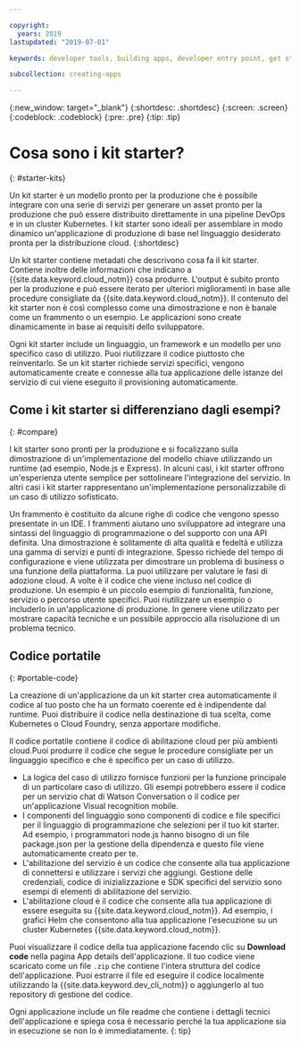 ```yaml
---

copyright:
  years: 2019
lastupdated: "2019-07-01"

keywords: developer tools, building apps, developer entry point, get started coding, starter kit

subcollection: creating-apps

---
```

{:new_window: target="_blank"}
{:shortdesc: .shortdesc}
{:screen: .screen}
{:codeblock: .codeblock}
{:pre: .pre}
{:tip: .tip}

# Cosa sono i kit starter?
{: #starter-kits}

Un kit starter è un modello pronto per la produzione che è possibile integrare con una serie di servizi per generare un asset pronto per la produzione che può essere distribuito direttamente in una pipeline DevOps e in un cluster Kubernetes. I kit starter sono ideali per assemblare in modo dinamico un'applicazione di produzione di base nel linguaggio desiderato pronta per la distribuzione cloud. 
{:shortdesc}

Un kit starter contiene metadati che descrivono cosa fa il kit starter. Contiene inoltre delle informazioni che indicano a {{site.data.keyword.cloud_notm}} cosa produrre. L'output è subito pronto per la produzione e può essere iterato per ulteriori miglioramenti in base alle procedure consigliate da {{site.data.keyword.cloud_notm}}. Il contenuto del kit starter non è così complesso come una dimostrazione e non è banale come un frammento o un esempio. Le applicazioni sono create dinamicamente in base ai requisiti dello sviluppatore.

Ogni kit starter include un linguaggio, un framework e un modello per uno specifico caso di utilizzo. Puoi riutilizzare il codice piuttosto che reinventarlo. Se un kit starter richiede servizi specifici, vengono automaticamente create e connesse alla tua applicazione delle istanze del servizio di cui viene eseguito il provisioning automaticamente.

## Come i kit starter si differenziano dagli esempi?
{: #compare}

I kit starter sono pronti per la produzione e si focalizzano sulla dimostrazione di un'implementazione del modello chiave utilizzando un runtime (ad esempio, Node.js e Express). In alcuni casi, i kit starter offrono un'esperienza utente semplice per sottolineare l'integrazione del servizio. In altri casi i kit starter rappresentano un'implementazione personalizzabile di un caso di utilizzo sofisticato.

Un frammento è costituito da alcune righe di codice che vengono spesso presentate in un IDE. I frammenti aiutano uno sviluppatore ad integrare una sintassi del linguaggio di programmazione o del supporto con una API definita. Una dimostrazione è solitamente di alta qualità e fedeltà e utilizza una gamma di servizi e punti di integrazione. Spesso richiede del tempo di configurazione e viene utilizzata per dimostrare un problema di business o una funzione della piattaforma. La puoi utilizzare per valutare le fasi di adozione cloud. A volte è il codice che viene incluso nel codice di produzione. Un esempio è un piccolo esempio di funzionalità, funzione, servizio o percorso utente specifici. Puoi riutilizzare un esempio o includerlo in un'applicazione di produzione. In genere viene utilizzato per mostrare capacità tecniche e un possibile approccio alla risoluzione di un problema tecnico.

## Codice portatile
{: #portable-code}

La creazione di un'applicazione da un kit starter crea automaticamente il codice al tuo posto che ha un formato coerente ed è indipendente dal runtime. Puoi distribuire il codice nella destinazione di tua scelta, come Kubernetes o Cloud Foundry, senza apportare modifiche.

Il codice portatile contiene il codice di abilitazione cloud per più ambienti cloud.Puoi produrre il codice che segue le procedure consigliate per un linguaggio specifico e che è specifico per un caso di utilizzo. 

* La logica del caso di utilizzo fornisce funzioni per la funzione principale di un particolare caso di utilizzo. Gli esempi potrebbero essere il codice per un servizio chat di Watson Conversation o il codice per un'applicazione Visual recognition mobile.
* I componenti del linguaggio sono componenti di codice e file specifici per il linguaggio di programmazione che selezioni per il tuo kit starter. Ad esempio, i programmatori node.js hanno bisogno di un file package.json per la gestione della dipendenza e questo file viene automaticamente creato per te.
* L'abilitazione del servizio è un codice che consente alla tua applicazione di connettersi e utilizzare i servizi che aggiungi. Gestione delle credenziali, codice di inizializzazione e SDK specifici del servizio sono esempi di elementi di abilitazione del servizio.
* L'abilitazione cloud è il codice che consente alla tua applicazione di essere eseguita su {{site.data.keyword.cloud_notm}}. Ad esempio, i grafici Helm che consentono alla tua applicazione l'esecuzione su un cluster Kubernetes {{site.data.keyword.cloud_notm}}.

Puoi visualizzare il codice della tua applicazione facendo clic su **Download code** nella pagina App details dell'applicazione. Il tuo codice viene scaricato come un file `.zip` che contiene l'intera struttura del codice dell'applicazione. Puoi estrarre il file ed eseguire il codice localmente utilizzando la {{site.data.keyword.dev_cli_notm}} o aggiungerlo al tuo repository di gestione del codice.

Ogni applicazione include un file readme che contiene i dettagli tecnici dell'applicazione e spiega cosa è necessario perché la tua applicazione sia in esecuzione se non lo è immediatamente.
{: tip}
